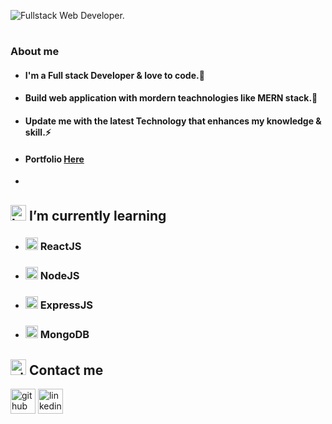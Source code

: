 <!-- cover Image -->
![Fullstack Web Developer.](https://i.ibb.co/HTKNDMx/Your-ptaragrarph-text-3.png)

<!-- About me -->
# 
### About me <img src='https://cdn-icons-png.flaticon.com/512/725/725105.png' alt='github' height='5'>
* #### I'm a Full stack Developer & love to code.🌱
* #### Build web application with mordern teachnologies like MERN stack.🔭
* #### Update me with the latest Technology that enhances my knowledge & skill.⚡
* #### Portfolio [Here](https://www.linkedin.com/innahid-pavel-chowdhury-066a64107//)
* 

<!-- Learning part -->
## <img src='https://cdn-icons.flaticon.com/png/512/1903/premium/1903172.png?token=exp=1638359903~hmac=2743c01721ee8bc457374f86891c80f0' alt='learning' height='25'> I’m currently learning 
* ###  <img src='https://cdn-icons-png.flaticon.com/512/1260/1260667.png' alt='github' height='20'> ReactJS
* ###  <img src='https://cdn-icons-png.flaticon.com/512/919/919825.png' alt='github' height='20'> NodeJS
* ###  <img src='https://cdn-icons-png.flaticon.com/512/3523/3523020.png' alt='github' height='20'> ExpressJS
* ###  <img src='https://img.icons8.com/color/2x/mongodb.png' alt='github' height='20'> MongoDB




<!-- Contact me -->
## <img src='https://cdn-icons-png.flaticon.com/512/736/736110.png' alt='github' height='25'>  Contact me
<!-- Social Icon Pe=art -->
[<img src='https://cdn.jsdelivr.net/npm/simple-icons@3.0.1/icons/github.svg' alt='github' height='40'>](https://github.com/nahidpavelc)  [<img src='https://cdn.jsdelivr.net/npm/simple-icons@3.0.1/icons/linkedin.svg' alt='linkedin' height='40'>](https://www.linkedin.com/innahid-pavel-chowdhury-066a64107//)  


  

<!--
**nahidpavelc/nahidpavelc** is a ✨ _special_ ✨ repository because its `README.md` (this file) appears on your GitHub profile.

Here are some ideas to get you started:

- 🔭 I’m currently working on ...
- 🌱 I’m currently learning ...
- 👯 I’m looking to collaborate on ...
- 🤔 I’m looking for help with ...
- 💬 Ask me about ...
- 📫 How to reach me: ...
- 😄 Pronouns: ...
- ⚡ Fun fact: ...
-->
